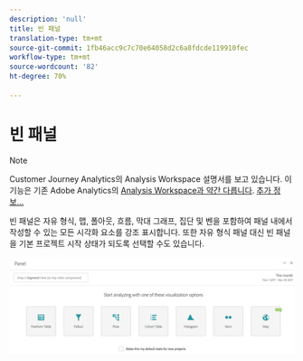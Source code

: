 ```yaml
---
description: 'null'
title: 빈 패널
translation-type: tm+mt
source-git-commit: 1fb46acc9c7c70e64058d2c6a8fdcde119910fec
workflow-type: tm+mt
source-wordcount: '82'
ht-degree: 70%

---
```



# 빈 패널

>[!NOTE]
>
>Customer Journey Analytics의 Analysis Workspace 설명서를 보고 있습니다. 이 기능은 기존 Adobe Analytics의 [Analysis Workspace과 약간 다릅니다](https://docs.adobe.com/content/help/ko-KR/analytics/analyze/analysis-workspace/home.html). [추가 정보...](/help/getting-started/cja-aa.md)

빈 패널은 자유 형식, 맵, 폴아웃, 흐름, 막대 그래프, 집단 및 벤을 포함하여 패널 내에서 작성할 수 있는 모든 시각화 요소를 강조 표시합니다. 또한 자유 형식 패널 대신 빈 패널을 기본 프로젝트 시작 상태가 되도록 선택할 수도 있습니다.

![](assets/blank_panel.png)

